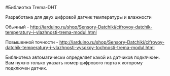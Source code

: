 #Библиотка Trema-DHT 

Разработана для двух цифровой датчик температуры и влажности 

Обычный - http://iarduino.ru/shop/Sensory-Datchiki/cifrovoy-datchik-temperatury-i-vlazhnosti-trema-modul.html

Повышенной точности - http://iarduino.ru/shop/Sensory-Datchiki/cifrovoy-datchik-temperatury-i-vlazhnosti-vysokoy-tochnosti-trema-modul.html

Библиотека автоматически определяет какой из датчиков подклчюен. Вам нужно только указать номер цифрового порта к которому подключен датчик.
